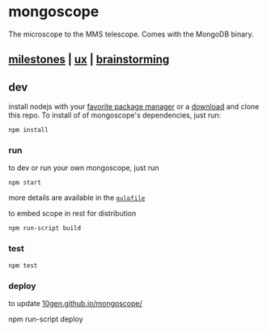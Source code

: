 # mongoscope

The microscope to the MMS telescope.  Comes with the MongoDB binary.

## [milestones](./blob/master/docs/milestones.md) | [ux](./blob/master/docs/ux.md) | [brainstorming](./blob/master/docs/brainstorming.md)

## dev

install nodejs with your [favorite package manager][node-install] or a
[download][node-download] and clone this repo.  To install of of mongoscope's
dependencies, just run:

    npm install

### run

to dev or run your own mongoscope, just run

    npm start

more details are available in the [`gulpfile`](./blob/master/gulpfile.js)


to embed scope in rest for distribution

    npm run-script build

### test

    npm test

### deploy

to update [10gen.github.io/mongoscope/](10gen.github.io/mongoscope/)

  npm run-script deploy


[node-install]: https://github.com/joyent/node/wiki/Installing-Node.js-via-package-manager
[node-download]: http://nodejs.org/download/
